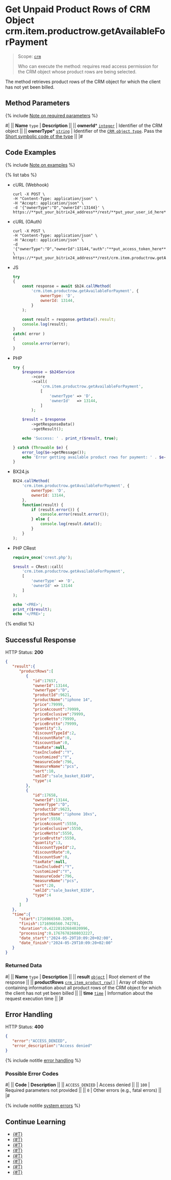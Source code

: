 # Get Unpaid Product Rows of CRM Object crm.item.productrow.getAvailableForPayment

> Scope: [`crm`](../../../scopes/permissions.md)
>
> Who can execute the method: requires read access permission for the CRM object whose product rows are being selected.

The method retrieves product rows of the CRM object for which the client has not yet been billed.

## Method Parameters

{% include [Note on required parameters](../../../../_includes/required.md) %}

#|
|| **Name**
`type` | **Description** ||
|| **ownerId***
[`integer`](../../../data-types.md) | Identifier of the CRM object ||
|| **ownerType***
[`string`](../../../data-types.md) | Identifier of the [`CRM object type`](../../data-types.md#object_type). Pass the [Short symbolic code of the type](../../data-types.md#object_type) ||
|#

## Code Examples

{% include [Note on examples](../../../../_includes/examples.md) %}

{% list tabs %}

- cURL (Webhook)

    ```http
    curl -X POST \
    -H "Content-Type: application/json" \
    -H "Accept: application/json" \
    -d '{"ownerType":"D","ownerId":13144}' \
    https://**put_your_bitrix24_address**/rest/**put_your_user_id_here**/**put_your_webhook_here**/crm.item.productrow.getAvailableForPayment
    ```

- cURL (OAuth)

    ```http
    curl -X POST \
    -H "Content-Type: application/json" \
    -H "Accept: application/json" \
    -d '{"ownerType":"D","ownerId":13144,"auth":"**put_access_token_here**"}' \
    https://**put_your_bitrix24_address**/rest/crm.item.productrow.getAvailableForPayment
    ```

- JS

    ```js
    try
    {
    	const response = await $b24.callMethod(
    		'crm.item.productrow.getAvailableForPayment', {
    			ownerType: 'D',
    			ownerId: 13144,
    		}
    	);
    	
    	const result = response.getData().result;
    	console.log(result);
    }
    catch( error )
    {
    	console.error(error);
    }
    ```

- PHP

    ```php
    try {
        $response = $b24Service
            ->core
            ->call(
                'crm.item.productrow.getAvailableForPayment',
                [
                    'ownerType' => 'D',
                    'ownerId'   => 13144,
                ]
            );
    
        $result = $response
            ->getResponseData()
            ->getResult();
    
        echo 'Success: ' . print_r($result, true);
    
    } catch (Throwable $e) {
        error_log($e->getMessage());
        echo 'Error getting available product rows for payment: ' . $e->getMessage();
    }
    ```

- BX24.js

    ```js
    BX24.callMethod(
        'crm.item.productrow.getAvailableForPayment', {
            ownerType: 'D',
            ownerId: 13144,
        },
        function(result) {
            if (result.error()) {
                console.error(result.error());
            } else {
                console.log(result.data());
            }
        }
    );
    ```

- PHP CRest

    ```php
    require_once('crest.php');

    $result = CRest::call(
        'crm.item.productrow.getAvailableForPayment',
        [
            'ownerType' => 'D',
            'ownerId' => 13144
        ]
    );

    echo '<PRE>';
    print_r($result);
    echo '</PRE>';
    ```

{% endlist %}

## Successful Response

HTTP Status: **200**

```json
{
   "result":{
      "productRows":[
         {
            "id":17657,
            "ownerId":13144,
            "ownerType":"D",
            "productId":9621,
            "productName":"iphone 14",
            "price":79999,
            "priceAccount":79999,
            "priceExclusive":79999,
            "priceNetto":79999,
            "priceBrutto":79999,
            "quantity":3,
            "discountTypeId":2,
            "discountRate":0,
            "discountSum":0,
            "taxRate":null,
            "taxIncluded":"Y",
            "customized":"Y",
            "measureCode":796,
            "measureName":"pcs",
            "sort":10,
            "xmlId":"sale_basket_8149",
            "type":4
         },
         {
            "id":17658,
            "ownerId":13144,
            "ownerType":"D",
            "productId":9623,
            "productName":"iphone 10xs",
            "price":5550,
            "priceAccount":5550,
            "priceExclusive":5550,
            "priceNetto":5550,
            "priceBrutto":5550,
            "quantity":3,
            "discountTypeId":2,
            "discountRate":0,
            "discountSum":0,
            "taxRate":null,
            "taxIncluded":"Y",
            "customized":"Y",
            "measureCode":796,
            "measureName":"pcs",
            "sort":20,
            "xmlId":"sale_basket_8150",
            "type":4
         }
      ]
   },
   "time":{
      "start":1716966560.3205,
      "finish":1716966560.742781,
      "duration":0.42228102684020996,
      "processing":0.17676782608032227,
      "date_start":"2024-05-29T10:09:20+02:00",
      "date_finish":"2024-05-29T10:09:20+02:00"
   }
}
```

### Returned Data

#|
|| **Name**
`type` | **Description** ||
|| **result**
[`object`](../../../data-types.md) | Root element of the response ||
|| **productRows**
[`crm_item_product_row[]`](../../data-types.md#crm_item_product_row) | Array of objects containing information about all product rows of the CRM object for which the client has not yet been billed ||
|| **time**
[`time`](../../../data-types.md) | Information about the request execution time ||
|#

## Error Handling

HTTP Status: **400**

```json
{
   "error":"ACCESS_DENIED",
   "error_description":"Access denied"
}
```

{% include notitle [error handling](../../../../_includes/error-info.md) %}

### Possible Error Codes

#|
|| **Code** | **Description** ||
|| `ACCESS_DENIED` | Access denied ||
|| `100` | Required parameters not provided ||
|| `0` | Other errors (e.g., fatal errors) ||
|#

{% include notitle [system errors](../../../../_includes/system-errors.md) %}

## Continue Learning

- [{#T}](./index.md)
- [{#T}](./crm-item-productrow-add.md)
- [{#T}](./crm-item-productrow-fields.md)
- [{#T}](./crm-item-productrow-get.md)
- [{#T}](./crm-item-productrow-set.md)
- [{#T}](./crm-item-productrow-update.md)
- [{#T}](./crm-item-productrow-list.md)
- [{#T}](./crm-item-productrow-delete.md)